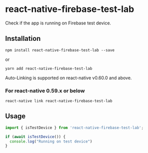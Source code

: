 # react-native-firebase-test-lab

Check if the app is running on Firebase test device.

## Installation

`npm install react-native-firebase-test-lab --save`

or

`yarn add react-native-firebase-test-lab`


Auto-Linking is supported on react-native v0.60.0 and above.

### For react-native 0.59.x or below

`react-native link react-native-firebase-test-lab`

## Usage

<!-- eslint-disable strict -->

```js
import { isTestDevice } from 'react-native-firebase-test-lab';

if (await isTestDevice()) {
  console.log("Running on test device")
}
```
